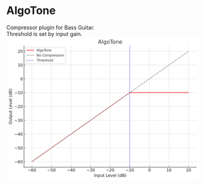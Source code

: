 # AlgoTone
Compressor plugin for Bass Guitar.  <br>
Threshold is set by input gain. <br>
<img src="AlgoTone.jpg">

